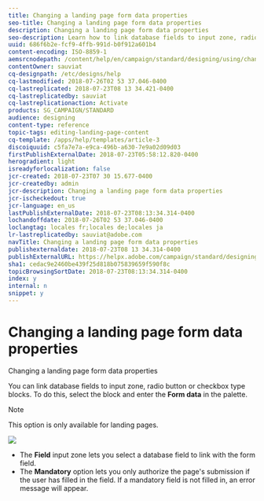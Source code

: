 ```yaml
---
title: Changing a landing page form data properties
seo-title: Changing a landing page form data properties
description: Changing a landing page form data properties
seo-description: Learn how to link database fields to input zone, radio button or checkbox type blocks.
uuid: 686f6b2e-fcf9-4ffb-991d-b0f912a601b4
content-encoding: ISO-8859-1
aemsrcnodepath: /content/help/en/campaign/standard/designing/using/changing-a-landing-page-form-data-properties
contentOwner: sauviat
cq-designpath: /etc/designs/help
cq-lastmodified: 2018-07-26T02 53 37.046-0400
cq-lastreplicated: 2018-07-23T08 13 34.421-0400
cq-lastreplicatedby: sauviat
cq-lastreplicationaction: Activate
products: SG_CAMPAIGN/STANDARD
audience: designing
content-type: reference
topic-tags: editing-landing-page-content
cq-template: /apps/help/templates/article-3
discoiquuid: c5fa7e7a-e9ca-496b-a630-7e9a02d09d03
firstPublishExternalDate: 2018-07-23T05:58:12.820-0400
herogradient: light
isreadyforlocalization: false
jcr-created: 2018-07-23T07 30 15.677-0400
jcr-createdby: admin
jcr-description: Changing a landing page form data properties
jcr-ischeckedout: true
jcr-language: en_us
lastPublishExternalDate: 2018-07-23T08:13:34.314-0400
lochandoffdate: 2018-07-26T02 53 37.046-0400
loclangtag: locales fr;locales de;locales ja
lr-lastreplicatedby: sauviat@adobe.com
navTitle: Changing a landing page form data properties
publishexternaldate: 2018-07-23T08 13 34.314-0400
publishExternalURL: https://helpx.adobe.com/campaign/standard/designing/using/changing-a-landing-page-form-data-properties.html
sha1: cedac9e2460be439f25d818b075839659f590f8c
topicBrowsingSortDate: 2018-07-23T08:13:34.314-0400
index: y
internal: n
snippet: y
---
```


# Changing a landing page form data properties

Changing a landing page form data properties

You can link database fields to input zone, radio button or checkbox type blocks. To do this, select the block and enter the **Form data** in the palette.

>[!NOTE]
>
>This option is only available for landing pages.

![](assets/delivery_content_9.png)

* The **Field** input zone lets you select a database field to link with the form field.
* The **Mandatory** option lets you only authorize the page's submission if the user has filled in the field. If a mandatory field is not filled in, an error message will appear.

